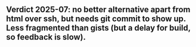 ## Verdict 2025-07: no better alternative apart from html over ssh, but needs git commit to show up. Less fragmented than gists (but a delay for build, so feedback is slow). 
